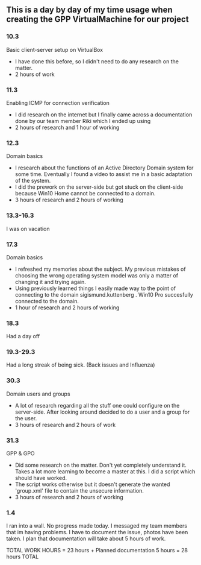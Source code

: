 ## This is a day by day of my time usage when creating the GPP VirtualMachine for our project
### 10.3
Basic client-server setup on VirtualBox
- I have done this before, so I didn't need to do any research on the matter.
- 2 hours of work

### 11.3
Enabling ICMP for connection verification
- I did research on the internet but I finally came across a documentation done by our team member Riki which I ended up using
- 2 hours of research and 1 hour of working

### 12.3
Domain basics
- I research about the functions of an Active Directory Domain system for some time. Eventually I found a video to assist me in a basic adaptation of the system.
- I did the prework on the server-side but got stuck on the client-side because Win10 Home cannot be connected to a domain.
- 3 hours of research and 2 hours of working

### 13.3-16.3
I was on vacation

### 17.3
Domain basics
- I refreshed my memories about the subject. My previous mistakes of choosing the wrong operating system model was only a matter of changing it and trying again.
- Using previously learned things I easily made way to the point of connecting to the domain sigismund.kuttenberg . Win10 Pro succesfully connected to the domain.
- 1 hour of research and 2 hours of working

### 18.3
Had a day off

### 19.3-29.3
Had a long streak of being sick. (Back issues and Influenza)

### 30.3
Domain users and groups
- A lot of research regarding all the stuff one could configure on the server-side. After looking around decided to do a user and a group for the user.
- 3 hours of research and 2 hours of work

### 31.3
GPP & GPO
- Did some research on the matter. Don't yet completely understand it. Takes a lot more learning to become a master at this. I did a script which should have worked.
- The script works otherwise but it doesn't generate the wanted 'group.xml' file to contain the unsecure information.
- 3 hours of research and 2 hours of working

### 1.4
I ran into a wall. No progress made today. I messaged my team members that im having problems. I have to document the issue, photos have been taken. I plan that documentation will take about 5 hours of work.

TOTAL WORK HOURS = 23 hours + Planned documentation 5 hours = 28 hours TOTAL
